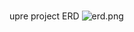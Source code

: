 # 

upre project ERD
![erd.png](https://s3-us-west-2.amazonaws.com/secure.notion-static.com/6678d32d-47d0-44ec-a47c-81eca5fdc057/erd.png)
